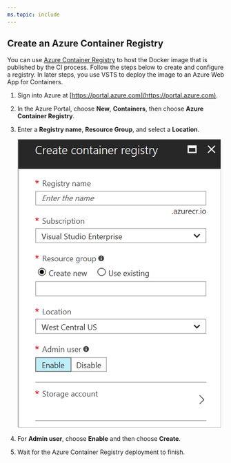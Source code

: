 ```yaml
---
ms.topic: include
---
```


##  Create an Azure Container Registry    

You can use [Azure Container Registry](/azure/container-registry/) to host the Docker image that is published by the CI process.  Follow the steps below to create and configure a registry.  In later steps, you use VSTS to deploy the image to an Azure Web App for Containers.

1. Sign into Azure at [https://portal.azure.com](https://portal.azure.com).

1. In the Azure Portal, choose **New**, **Containers**, then choose **Azure Container Registry**.    

1. Enter a **Registry name**, **Resource Group**, and select a **Location**.    

   ![Container Registry settings](_img/createacr.png)

1. For **Admin user**, choose **Enable** and then choose **Create**.

1. Wait for the Azure Container Registry deployment to finish.
